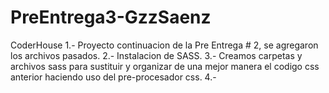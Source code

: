 # PreEntrega3-GzzSaenz
CoderHouse
1.- Proyecto continuacion de la Pre Entrega # 2, se agregaron los archivos pasados.
2.- Instalacion de SASS.
3.- Creamos carpetas y archivos sass para sustituir y organizar de una mejor manera el codigo css anterior
haciendo uso del pre-procesador css.
4.-

